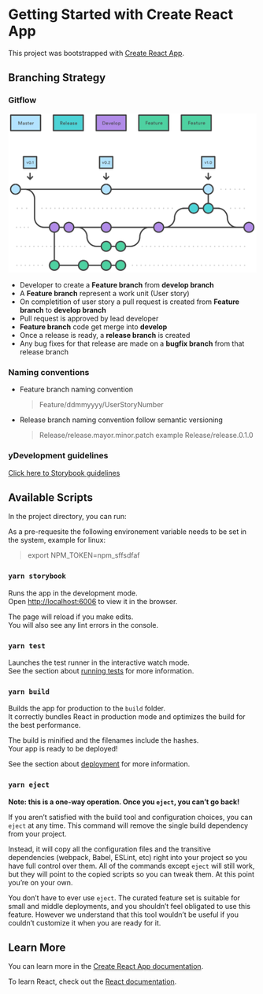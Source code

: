 # Getting Started with Create React App

This project was bootstrapped with [Create React App](https://github.com/facebook/create-react-app).


## Branching Strategy

### Gitflow 
![Alt text](assets/branching_strategy.svg)

- Developer to create a **Feature branch** from **develop branch** 
- A **Feature branch** represent a work unit (User story)
- On completition of user story a pull request is created  from **Feature branch** to **develop branch** 
- Pull request is approved by lead developer 
- **Feature branch** code get merge into **develop** 
- Once a release is ready, a **release branch** is created
- Any bug fixes for that release are made on a **bugfix branch** from that release branch
### Naming conventions 
- Feature branch naming convention  
    > Feature/ddmmyyyy/UserStoryNumber
- Release branch naming convention follow semantic versioning 
    > Release/release.mayor.minor.patch example Release/release.0.1.0


### yDevelopment guidelines 

[Click here to Storybook guidelines](https://storybook.js.org/docs/react/writing-stories/introduction)

## Available Scripts

In the project directory, you can run:

As a pre-requesite the following environement variable needs to be set in the system, example for linux: 

> export NPM_TOKEN=npm_sffsdfaf

### `yarn storybook`

Runs the app in the development mode.\
Open [http://localhost:6006](http://localhost:6006) to view it in the browser.

The page will reload if you make edits.\
You will also see any lint errors in the console.

### `yarn test`

Launches the test runner in the interactive watch mode.\
See the section about [running tests](https://facebook.github.io/create-react-app/docs/running-tests) for more information.

### `yarn build`

Builds the app for production to the `build` folder.\
It correctly bundles React in production mode and optimizes the build for the best performance.

The build is minified and the filenames include the hashes.\
Your app is ready to be deployed!

See the section about [deployment](https://facebook.github.io/create-react-app/docs/deployment) for more information.

### `yarn eject`

**Note: this is a one-way operation. Once you `eject`, you can’t go back!**

If you aren’t satisfied with the build tool and configuration choices, you can `eject` at any time. This command will remove the single build dependency from your project.

Instead, it will copy all the configuration files and the transitive dependencies (webpack, Babel, ESLint, etc) right into your project so you have full control over them. All of the commands except `eject` will still work, but they will point to the copied scripts so you can tweak them. At this point you’re on your own.

You don’t have to ever use `eject`. The curated feature set is suitable for small and middle deployments, and you shouldn’t feel obligated to use this feature. However we understand that this tool wouldn’t be useful if you couldn’t customize it when you are ready for it.

## Learn More

You can learn more in the [Create React App documentation](https://facebook.github.io/create-react-app/docs/getting-started).

To learn React, check out the [React documentation](https://reactjs.org/).

